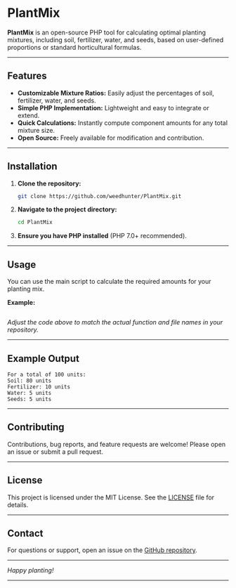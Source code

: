 
# PlantMix

**PlantMix** is an open-source PHP tool for calculating optimal planting mixtures, including soil, fertilizer, water, and seeds, based on user-defined proportions or standard horticultural formulas.

---

## Features

- **Customizable Mixture Ratios:** Easily adjust the percentages of soil, fertilizer, water, and seeds.
- **Simple PHP Implementation:** Lightweight and easy to integrate or extend.
- **Quick Calculations:** Instantly compute component amounts for any total mixture size.
- **Open Source:** Freely available for modification and contribution.

---

## Installation

1. **Clone the repository:**
   ```bash
   git clone https://github.com/weedhunter/PlantMix.git
   ```
2. **Navigate to the project directory:**
   ```bash
   cd PlantMix
   ```
3. **Ensure you have PHP installed** (PHP 7.0+ recommended).

---

## Usage

You can use the main script to calculate the required amounts for your planting mix.

**Example:**

```php

```

*Adjust the code above to match the actual function and file names in your repository.*

---

## Example Output

```
For a total of 100 units:
Soil: 80 units
Fertilizer: 10 units
Water: 5 units
Seeds: 5 units
```

---

## Contributing

Contributions, bug reports, and feature requests are welcome! Please open an issue or submit a pull request.

---

## License

This project is licensed under the MIT License. See the [LICENSE](LICENSE) file for details.

---

## Contact

For questions or support, open an issue on the [GitHub repository](https://github.com/weedhunter/PlantMix).

---

*Happy planting!*

---

